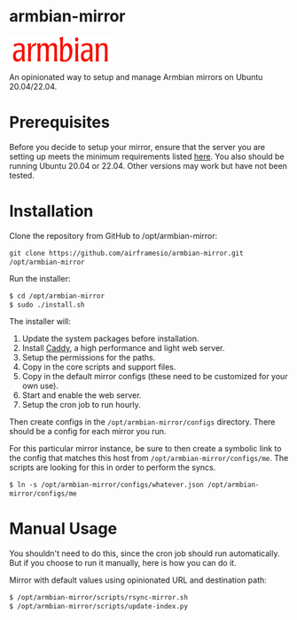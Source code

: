 # armbian-mirror

![Armbian logo](www/armbian-logo.png)

An opinionated way to setup and manage Armbian mirrors on Ubuntu 20.04/22.04.

# Prerequisites

Before you decide to setup your mirror, ensure that the server you are setting up meets
the minimum requirements listed [here](https://github.com/armbian/mirror). You also should
be running Ubuntu 20.04 or 22.04. Other versions may work but have not been tested.

# Installation

Clone the repository from GitHub to /opt/armbian-mirror:

```
git clone https://github.com/airframesio/armbian-mirror.git /opt/armbian-mirror
```

Run the installer:

```
$ cd /opt/armbian-mirror
$ sudo ./install.sh
```

The installer will:
1. Update the system packages before installation.
2. Install [Caddy](https://caddyserver.com), a high performance and light web server.
3. Setup the permissions for the paths.
4. Copy in the core scripts and support files.
5. Copy in the default mirror configs (these need to be customized for your own use).
6. Start and enable the web server.
7. Setup the cron job to run hourly.

Then create configs in the `/opt/armbian-mirror/configs` directory. There should be a config for each mirror you run.

For this particular mirror instance, be sure to then create a symbolic link to the config that matches this host from `/opt/armbian-mirror/configs/me`. The scripts are looking for this in order to perform the syncs.

```
$ ln -s /opt/armbian-mirror/configs/whatever.json /opt/armbian-mirror/configs/me
```

# Manual Usage

You shouldn't need to do this, since the cron job should run automatically. But if you choose to run it manually, here is how you can do it.

Mirror with default values using opinionated URL and destination path:

```
$ /opt/armbian-mirror/scripts/rsync-mirror.sh
$ /opt/armbian-mirror/scripts/update-index.py
```
